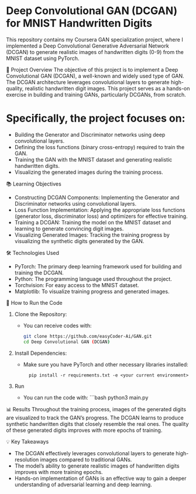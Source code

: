# Deep Convolutional GAN (DCGAN) for MNIST Handwritten Digits
This repository contains my Coursera GAN specialization project, where I implemented a Deep Convolutional Generative Adversarial Network (DCGAN) to generate realistic images of handwritten digits (0-9) from the MNIST dataset using PyTorch.

📜 Project Overview
The objective of this project is to implement a Deep Convolutional GAN (DCGAN), a well-known and widely used type of GAN. The DCGAN architecture leverages convolutional layers to generate high-quality, realistic handwritten digit images. This project serves as a hands-on exercise in building and training GANs, particularly DCGANs, from scratch.

# Specifically, the project focuses on:

 - Building the Generator and Discriminator networks using deep convolutional layers.
 - Defining the loss functions (binary cross-entropy) required to train the GAN.
 - Training the GAN with the MNIST dataset and generating realistic handwritten digits.
 - Visualizing the generated images during the training process.

📚 Learning Objectives
- Constructing DCGAN Components: Implementing the Generator and Discriminator networks using convolutional layers.
- Loss Function Implementation: Applying the appropriate loss functions (generator loss, discriminator loss) and optimizers for effective training.
- Training a DCGAN: Training the model on the MNIST dataset and learning to generate convincing digit images.
- Visualizing Generated Images: Tracking the training progress by visualizing the synthetic digits generated by the GAN.

🛠️ Technologies Used
- PyTorch: The primary deep learning framework used for building and training the DCGAN.
- Python: The programming language used throughout the project.
- Torchvision: For easy access to the MNIST dataset.
- Matplotlib: To visualize training progress and generated images.

🚀 How to Run the Code
1.  Clone the Repository:
    - You can receive codes with:
        ```bash
        git clone https://github.com/easyCoder-Ai/GAN.git
        cd Deep Convolutional GAN (DCGAN)

2. Install Dependencies:
    - Make sure you have PyTorch and other necessary libraries installed:
    
            pip install -r requirements.txt -e <your current environment>

3.  Run 

    - You can run the code with:
            ```bash
            python3 main.py


📊 Results
Throughout the training process, images of the generated digits are visualized to track the GAN’s progress. The DCGAN learns to produce synthetic handwritten digits that closely resemble the real ones. The quality of these generated digits improves with more epochs of training.


💡 Key Takeaways
- The DCGAN effectively leverages convolutional layers to generate high-resolution images compared to traditional GANs.
- The model’s ability to generate realistic images of handwritten digits improves with more training epochs.
- Hands-on implementation of GANs is an effective way to gain a deeper understanding of adversarial learning and deep learning.